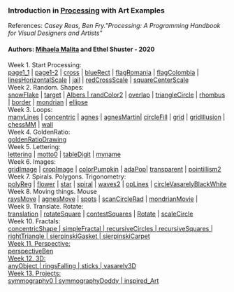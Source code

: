 <h3>Introduction in <a href="https://processing.org">Processing</a> with Art Examples</h3>
References: <i>Casey Reas, Ben Fry."Processing: A Programming Handbook for Visual Designers and Artists"</i> <br>
<h4>Authors: <a href="https://ypologist.com/mmalita17/HOMEPAGE/culProcessing/index.html">Mihaela Malita</a> and Ethel Shuster - 2020 </h4>
 Week 1. Start Processing: <br>
<a href="page1_1.jpg">page1_1</a> | <a href="page1_2.jpg">page1-2</a>  | <a href="cross.jpg">cross</a>  | 
<a href="blueRect.jpg">blueRect</a>  | 
 <a href="flagRomania.jpg">flagRomania</a>  | <a href="flagColombia.jpg">flagColombia</a>  | 
 <a href="linesHorizontalScale.jpg">linesHorizontalScale</a>  | 
 <a href="jail.jpg">jail</a> | <a href="redCrossScale.jpg">redCrossScale</a>  |  <a href="squareCenterScale.jpg">squareCenterScale</a>  <br>
  Week 2. Random. Shapes: <br>
 <a href="snowFlake.jpg">snowFlake</a>  |  <a href="target.jpg">target</a>  |  <a href="Albers.jpg">Albers |  
 <a href="randColor2.jpg">randColor2</a>  |  <a href="overlap.jpg">overlap</a>  | <a href="traingleCircle.jpg">triangleCircle</a>  
 | <a href="rhombus.jpg>e.jpg">rhombus</a>  | <a href="border.jpg">border</a>  |
 <a href="mondrian.jpg">mondrian</a>  | <a href="ellipse.jpg">ellipse</a>  <br>
  Week 3. Loops: <br>
 <a href="manyLines.jpg">manyLines</a> |  <a href="concentric.jpg">concentric</a> |  <a href="agnes.jpg">agnes</a> |  
 <a href="agnesMartin.jpg">agnesMartin</a>|  <a href="circleFill.jpg">circleFill</a> |  <a href="grid.jpg">grid</a> |  
 <a href="gridIllusion.jpg">gridIllusion</a> |  <a href="chessMM.jpg">chessMM</a> |  <a href="wall.jpg">wall</a> <br>
  Week 4. GoldenRatio:  <br>
 <a href="goldenRatioDrawing.jpg">goldenRatioDrawing</a> <br>
  Week 5. Lettering: <br>
<a href="lettering.jpg">lettering</a>  | <a href="motto0.jpg">motto0</a>  | <a href="tableDigit.jpg">tableDigit</a>  | 
 <a href="myname.jpg">myname</a> <br> 
  Week 6. Images: <br>
 <a href="gridImage.jpg">gridImage</a> | <a href="cropImage.jpg">cropImage</a> | <a href="colorPumpkin.jpg">colorPumpkin</a> | 
 <a href="adaPop.jpg">adaPop</a>| <a href="transparent.jpg">transparent</a> | <a href="pointillism2.jpg">pointillism2</a> <br>
  Week 7. Spirals. Polygons. Trigonometry: <br>
 <a href="polyReg.jpg">polyReg</a> | <a href="flower.jpg">flower</a> | <a href="star.jpg">star</a> | 
 <a href="girdIllusion.jpg">spiral</a> | <a href="waves.jpg">waves2</a> | <a href="opLines.jpg">opLines</a> | 
  <a href="circleVasarelyBlackWhite.jpg">circleVasarelyBlackWhite</a> <br>
  Week 8. Moving things. Mouse <br>
 <a href="raysMove.jpg">raysMove</a> | <a href="agnesMove.jpg">agnesMove</a> | <a href="spots.jpg">spots</a> | 
 <a href="scanCircleRad.jpg">scanCircleRad</a> | <a href="mondrianMovie.jpg">mondrianMovie</a> | <br>
  Week 9. Translate. Rotate: <br>
 <a href="translation.jpg">translation</a> | <a href="rotateSquare.jpg">rotateSquare</a> | 
 <a href="contestSquares.jpg">contestSquares</a> | <a href="Rotate.jpg">Rotate</a> | 
 <a href="scaleCircle.jpg">scaleCircle</a>  <br>
  Week 10. Fractals: <br>
<a href="girdIllusion.jpg">concentricShape | <a href="girdIllusion.jpg">simpleFractal | <a href="girdIllusion.jpg">recursiveCircles | <a href="girdIllusion.jpg">recursiveSquares | <a href="girdIllusion.jpg">rightTriangle | <a href="girdIllusion.jpg">sierpinskiGasket <a href="girdIllusion.jpg">| <a href="girdIllusion.jpg">sierpinskiCarpet <br>
  Week 11. Perspective: <br>
<a href="girdIllusion.jpg">perspectiveBen <br>
 Week 12. 3D: <br>
<a href="girdIllusion.jpg">anyObject | <a href="girdIllusion.jpg">ringsFalling | <a href="girdIllusion.jpg">sticks | 
 <a href="girdIllusion.jpg">vasarely3D <br> 
Week 13. Projects: <br>
<a href="girdIllusion.jpg">symmography0 | <a href="girdIllusion.jpg">symmographyDoddy | <a href="girdIllusion.jpg">inspired_Art <br>
